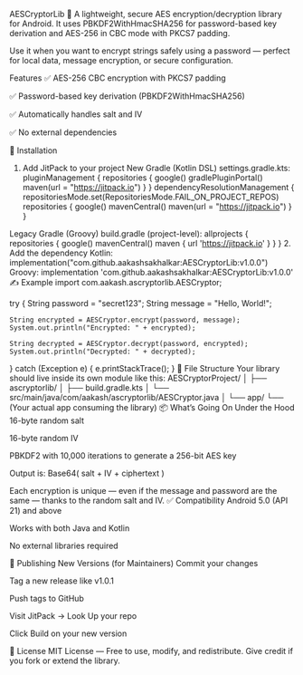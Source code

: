 AESCryptorLib 🔐
A lightweight, secure AES encryption/decryption library for Android. It uses PBKDF2WithHmacSHA256 for password-based key derivation and AES-256 in CBC mode with PKCS7 padding.

Use it when you want to encrypt strings safely using a password — perfect for local data, message encryption, or secure configuration.

Features
✅ AES-256 CBC encryption with PKCS7 padding

✅ Password-based key derivation (PBKDF2WithHmacSHA256)

✅ Automatically handles salt and IV

✅ No external dependencies

🔧 Installation
1. Add JitPack to your project
New Gradle (Kotlin DSL)
settings.gradle.kts:
pluginManagement {
    repositories {
        google()
        gradlePluginPortal()
        maven(url = "https://jitpack.io")
    }
}
dependencyResolutionManagement {
    repositoriesMode.set(RepositoriesMode.FAIL_ON_PROJECT_REPOS)
    repositories {
        google()
        mavenCentral()
        maven(url = "https://jitpack.io")
    }
}

Legacy Gradle (Groovy)
build.gradle (project-level):
allprojects {
    repositories {
        google()
        mavenCentral()
        maven { url 'https://jitpack.io' }
    }
}
2. Add the dependency
Kotlin:
implementation("com.github.aakashsakhalkar:AESCryptorLib:v1.0.0")
Groovy:
implementation 'com.github.aakashsakhalkar:AESCryptorLib:v1.0.0'
✍️ Example
import com.aakash.ascryptorlib.AESCryptor;

try {
    String password = "secret123";
    String message = "Hello, World!";

    String encrypted = AESCryptor.encrypt(password, message);
    System.out.println("Encrypted: " + encrypted);

    String decrypted = AESCryptor.decrypt(password, encrypted);
    System.out.println("Decrypted: " + decrypted);

} catch (Exception e) {
    e.printStackTrace();
}
📁 File Structure
Your library should live inside its own module like this:
AESCryptorProject/
│
├── ascryptorlib/
│   ├── build.gradle.kts
│   └── src/main/java/com/aakash/ascryptorlib/AESCryptor.java
│
└── app/
    └── (Your actual app consuming the library)
📦 What’s Going On Under the Hood
16-byte random salt

16-byte random IV

PBKDF2 with 10,000 iterations to generate a 256-bit AES key

Output is: Base64( salt + IV + ciphertext )

Each encryption is unique — even if the message and password are the same — thanks to the random salt and IV.
✅ Compatibility
Android 5.0 (API 21) and above

Works with both Java and Kotlin

No external libraries required

🚀 Publishing New Versions (for Maintainers)
Commit your changes

Tag a new release like v1.0.1

Push tags to GitHub

Visit JitPack → Look Up your repo

Click Build on your new version

📝 License
MIT License — Free to use, modify, and redistribute.
Give credit if you fork or extend the library.
